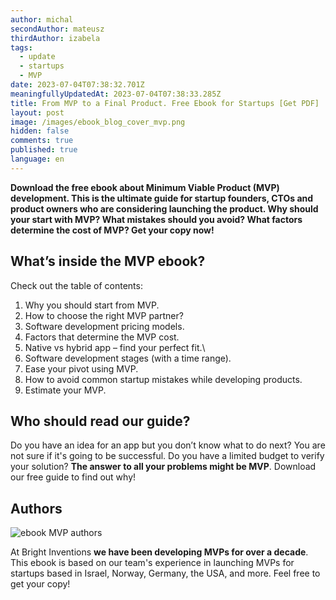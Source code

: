 ```yaml
---
author: michal
secondAuthor: mateusz
thirdAuthor: izabela
tags:
  - update
  - startups
  - MVP
date: 2023-07-04T07:38:32.701Z
meaningfullyUpdatedAt: 2023-07-04T07:38:33.285Z
title: From MVP to a Final Product. Free Ebook for Startups [Get PDF]
layout: post
image: /images/ebook_blog_cover_mvp.png
hidden: false
comments: true
published: true
language: en
---
```

**Download the free ebook about Minimum Viable Product (MVP) development. This is the ultimate guide for startup founders, CTOs and product owners who are considering launching the product. Why should your start with MVP? What mistakes should you avoid? What factors determine the cost of MVP? Get your copy now!**

<EbookDynamic sectionTitle='get free MVP guide now' ebookName='From-MVP-to-a-Final-Product.pdf' ebookDescription=' Calling all founders, CTOs and product owners! Dive into the world of MVP development with our comprehensive ebook. Don’t wait, grab your copy here!' ebookImage='/images/mvp_ebook_cover.svg' ebookAlt='MVP free ebook for startups' />

## What’s inside the MVP ebook?

Check out the table of contents:

1. Why you should start from MVP.
2. How to choose the right MVP partner?
3. Software development pricing models.
4. Factors that determine the MVP cost. 
5. Native vs hybrid app – find your perfect fit.\
6. Software development stages (with a time range).
7. Ease your pivot using MVP.
8. How to avoid common startup mistakes while developing products.
9. Estimate your MVP.

## Who should read our guide?

Do you have an idea for an app but you don’t know what to do next? You are not sure if it's going to be successful. Do you have a limited budget to verify your solution? **The answer to all your problems might be MVP**. Download our free guide to find out why!

## Authors

<div class="image"><img src="/images/ebook_mvp_authors_blog.png" alt="ebook MVP authors" title="ebook MVP authors"  /> </div>

At Bright Inventions **we have been developing MVPs for over a decade**. This ebook is based on our team's experience in launching MVPs for startups based in Israel, Norway, Germany, the USA, and more. Feel free to get your copy!